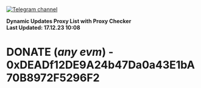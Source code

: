 [![Telegram channel](https://img.shields.io/endpoint?url=https://runkit.io/damiankrawczyk/telegram-badge/branches/master?url=https://t.me/n4z4v0d)](https://t.me/n4z4v0d) 

**Dynamic Updates Proxy List with Proxy Checker**  
**Last Updated: 17.12.23 10:08**

# DONATE (_any evm_) - 0xDEADf12DE9A24b47Da0a43E1bA70B8972F5296F2
